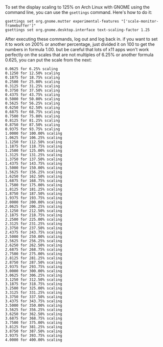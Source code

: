 To set the display scaling to 125% on Arch Linux with GNOME using the command line, you can use the `gsettings` command. Here's how to do it:




```
gsettings set org.gnome.mutter experimental-features "['scale-monitor-framebuffer']"
gsettings set org.gnome.desktop.interface text-scaling-factor 1.25
```


After executing these commands, log out and log back in.
if you want to set it to work on 200% or another percentage, just divided it on 100 to get the numbers in formula 1.00. 
but be careful that lots of x11 apps  won't work perfectly on the scales that are not multiples of 6.25% or another formula 0.625,   you can put the scale from the next: 
```
0.0625 for 6.25% scaling
0.1250 for 12.50% scaling
0.1875 for 18.75% scaling
0.2500 for 25.00% scaling
0.3125 for 31.25% scaling
0.3750 for 37.50% scaling
0.4375 for 43.75% scaling
0.5000 for 50.00% scaling
0.5625 for 56.25% scaling
0.6250 for 62.50% scaling
0.6875 for 68.75% scaling
0.7500 for 75.00% scaling
0.8125 for 81.25% scaling
0.8750 for 87.50% scaling
0.9375 for 93.75% scaling
1.0000 for 100.00% scaling
1.0625 for 106.25% scaling
1.1250 for 112.50% scaling
1.1875 for 118.75% scaling
1.2500 for 125.00% scaling
1.3125 for 131.25% scaling
1.3750 for 137.50% scaling
1.4375 for 143.75% scaling
1.5000 for 150.00% scaling
1.5625 for 156.25% scaling
1.6250 for 162.50% scaling
1.6875 for 168.75% scaling
1.7500 for 175.00% scaling
1.8125 for 181.25% scaling
1.8750 for 187.50% scaling
1.9375 for 193.75% scaling
2.0000 for 200.00% scaling
2.0625 for 206.25% scaling
2.1250 for 212.50% scaling
2.1875 for 218.75% scaling
2.2500 for 225.00% scaling
2.3125 for 231.25% scaling
2.3750 for 237.50% scaling
2.4375 for 243.75% scaling
2.5000 for 250.00% scaling
2.5625 for 256.25% scaling
2.6250 for 262.50% scaling
2.6875 for 268.75% scaling
2.7500 for 275.00% scaling
2.8125 for 281.25% scaling
2.8750 for 287.50% scaling
2.9375 for 293.75% scaling
3.0000 for 300.00% scaling
3.0625 for 306.25% scaling
3.1250 for 312.50% scaling
3.1875 for 318.75% scaling
3.2500 for 325.00% scaling
3.3125 for 331.25% scaling
3.3750 for 337.50% scaling
3.4375 for 343.75% scaling
3.5000 for 350.00% scaling
3.5625 for 356.25% scaling
3.6250 for 362.50% scaling
3.6875 for 368.75% scaling
3.7500 for 375.00% scaling
3.8125 for 381.25% scaling
3.8750 for 387.50% scaling
3.9375 for 393.75% scaling
4.0000 for 400.00% scaling
```
